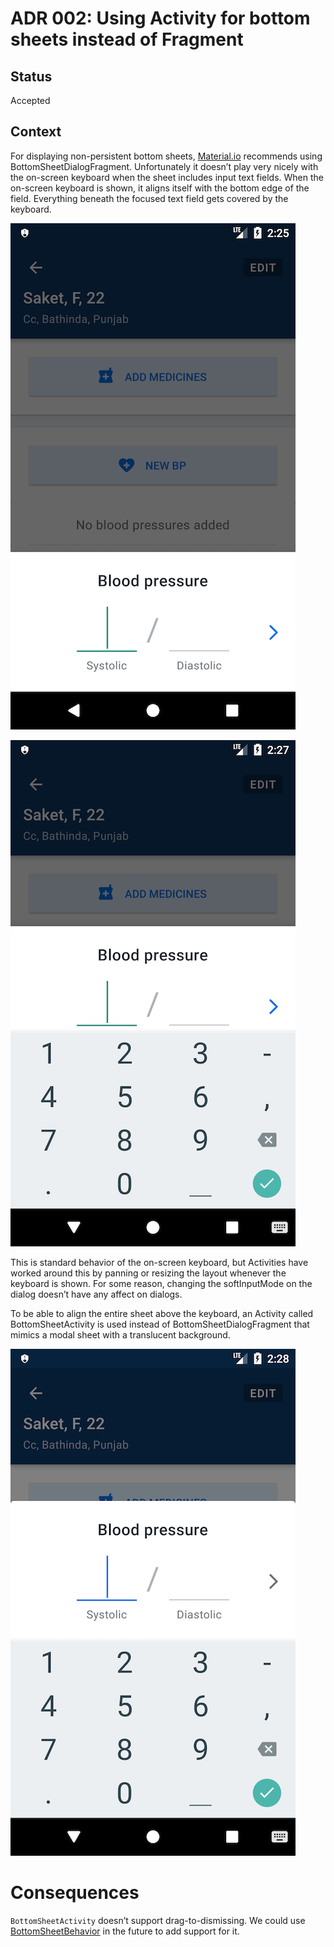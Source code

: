 # ADR 002: Using Activity for bottom sheets instead of Fragment

## Status
Accepted

## Context

For displaying non-persistent bottom sheets, [Material.io](https://material.io/develop/android/components/bottom-sheet-dialog-fragment/) recommends using BottomSheetDialogFragment. Unfortunately it doesn’t play very nicely with the on-screen keyboard when the sheet includes input text fields. When the on-screen keyboard is shown, it aligns itself with the bottom edge of the field. Everything beneath the focused text field gets covered by the keyboard. 

![BottomSheetDialogFragment without a focused text field](images/bottomsheetdialogfragment.png)

![BottomSheetDialogFragment with a focused text field](images/bottomsheetdialogfragment_with_keyboard.png)

This is standard behavior of the on-screen keyboard, but Activities have worked around this by panning or resizing the layout whenever the keyboard is shown. For some reason, changing the softInputMode on the dialog doesn’t have any affect on dialogs.

To be able to align the entire sheet above the keyboard, an Activity called BottomSheetActivity is used instead of BottomSheetDialogFragment that mimics a modal sheet with a translucent background.

![BottomSheetActivity with a focused text field](images/bottomsheetactivity.png)

# Consequences

`BottomSheetActivity` doesn’t support drag-to-dismissing. We could use [BottomSheetBehavior](https://developer.android.com/reference/android/support/design/widget/BottomSheetBehavior) in the future to add support for it.
